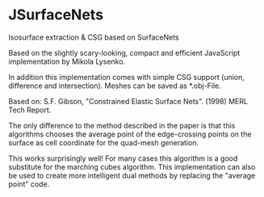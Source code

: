# JSurfaceNets

Isosurface extraction & CSG based on SurfaceNets

Based on the slightly scary-looking, compact and efficient JavaScript implementation by Mikola Lysenko. 

In addition this implementation comes with simple CSG support (union, difference and intersection). Meshes can be saved as *.obj-File.

Based on: S.F. Gibson, "Constrained Elastic Surface Nets". (1998) MERL Tech Report.

The only difference to the method described in the paper is that this algorithms chooses the average point of the edge-crossing points on the surface as cell coordinate for the quad-mesh generation.
 
This works surprisingly well! For many cases this algorithm is a good substitute for the marching cubes algorithm. This implementation can also be used to create more intelligent dual methods by replacing the "average point" code.


